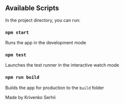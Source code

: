 ## Available Scripts

In the project directory, you can run:

### `npm start`

Runs the app in the development mode
### `npm test`

Launches the test runner in the interactive watch mode

### `npm run build`

Builds the app for production to the `build` folder

Made by Krivenko Serhii
